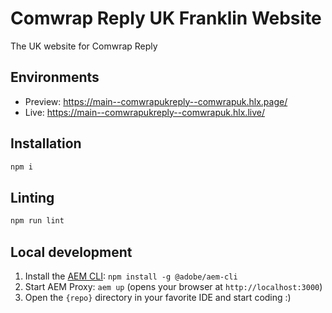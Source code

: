 # Comwrap Reply UK Franklin Website
The UK website for Comwrap Reply

## Environments
- Preview: https://main--comwrapukreply--comwrapuk.hlx.page/
- Live: https://main--comwrapukreply--comwrapuk.hlx.live/

## Installation

```sh
npm i
```

## Linting

```sh
npm run lint
```

## Local development

1. Install the [AEM CLI](https://github.com/adobe/aem-cli): `npm install -g @adobe/aem-cli`
1. Start AEM Proxy: `aem up` (opens your browser at `http://localhost:3000`)
1. Open the `{repo}` directory in your favorite IDE and start coding :)

